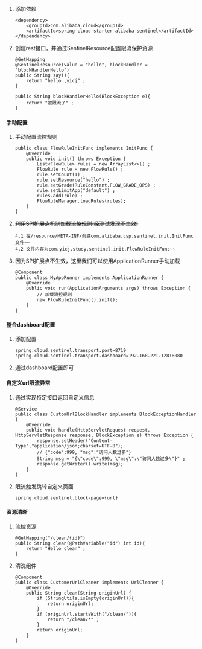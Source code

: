 1. 添加依赖
    ```text
    <dependency>
        <groupId>com.alibaba.cloud</groupId>
        <artifactId>spring-cloud-starter-alibaba-sentinel</artifactId>
    </dependency>
    ```
2. 创建rest接口，并通过SentinelResource配置限流保护资源
    ```text
    @GetMapping
    @SentinelResource(value = "hello", blockHandler = "blockHandlerHello")
    public String say(){
        return "hello ,yicj" ;
    }
    
    public String blockHandlerHello(BlockException e){
        return "被限流了" ;
    }
    ```
#### 手动配置
1. 手动配置流控规则
    ```text
    public class FlowRuleInitFunc implements InitFunc {
        @Override
        public void init() throws Exception {
            List<FlowRule> rules = new ArrayList<>() ;
            FlowRule rule = new FlowRule() ;
            rule.setCount(1) ;
            rule.setResource("hello") ;
            rule.setGrade(RuleConstant.FLOW_GRADE_QPS) ;
            rule.setLimitApp("default") ;
            rules.add(rule) ;
            FlowRuleManager.loadRules(rules);
        }
    }
    ```
2. ~~利用SPI扩展点机制加载流控规则(经测试发现不生效)~~
    ```text
    4.1 在/resource/META-INF/创建com.alibaba.csp.sentinel.init.InitFunc文件~~
    4.2 文件内容为com.yicj.study.sentinel.init.FlowRuleInitFunc~~
    ```
3. 因为SPI扩展点不生效，这里我们可以使用ApplicationRunner手动加载
    ```text
    @Component
    public class MyAppRunner implements ApplicationRunner {
        @Override
        public void run(ApplicationArguments args) throws Exception {
            // 加载流控规则
            new FlowRuleInitFunc().init();
        }
    }
    ```
#### 整合dashboard配置
1. 添加配置
    ```text
    spring.cloud.sentinel.transport.port=8719
    spring.cloud.sentinel.transport.dashboard=192.168.221.128:8080
    ```
2. 通过dashboard配置即可
#### 自定义url限流异常
1. 通过实现特定接口返回自定义信息
    ```text
    @Service
    public class CustomUrlBlockHandler implements BlockExceptionHandler {
        @Override
        public void handle(HttpServletRequest request, HttpServletResponse response, BlockException e) throws Exception {
            response.setHeader("Content-Type","application/json;charset=UTF-8");
            // {"code":999, "msg":"访问人数过多"}
            String msg = "{\"code\":999, \"msg\":\"访问人数过多\"}" ;
            response.getWriter().write(msg);
        }
    }
    ```
2. 限流触发跳转自定义页面
    ```text
    spring.cloud.sentinel.block-page={url}
    ```
#### 资源清晰
1. 流控资源
    ```text
    @GetMapping("/clean/{id}")
    public String clean(@PathVariable("id") int id){
        return "Hello clean" ;
    }
    ```
2. 清洗组件
    ```text
    @Component
    public class CustomerUrlCleaner implements UrlCleaner {
        @Override
        public String clean(String originUrl) {
            if (StringUtils.isEmpty(originUrl)){
                return originUrl;
            }
            if (originUrl.startsWith("/clean/")){
                return "/clean/*" ;
            }
            return originUrl;
        }
    }
    ```
